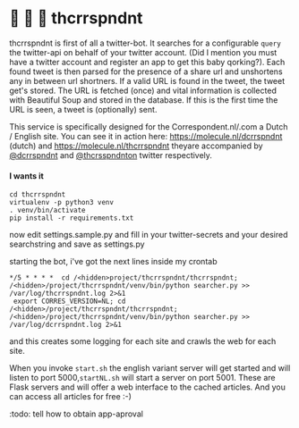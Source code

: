# :see_no_evil: :hear_no_evil: :speak_no_evil: thcrrspndnt 
thcrrspndnt is first of all a twitter-bot. It searches for a configurable `query` the twitter-api on behalf of your twitter account. (Did I mention you must have a twitter account and register an app to get this baby qorking?). Each found tweet is then parsed for the presence of a share url and unshortens any in between url shortners. 
If a valid URL is found in the tweet, the tweet get's stored. 
The URL is fetched (once) and vital information is collected with Beautiful Soup and stored in the database. If this is the first time the URL is seen, a tweet is (optionally) sent. 

This service is specifically designed for the Correspondent.nl/.com a Dutch / English site. 
You can see it in action here: https://molecule.nl/dcrrspndnt (dutch) and https://molecule.nl/thcrrspndnt theyare accompanied by [@dcrrspndnt](https://twitter.com/dcrrspndnt) and [@thcrsspndnton](https://twitter.com/thcrsspndnt) twitter respectively. 

#### I wants it
```git clone git@github.com:xiffy/thcrrspndnt.git
cd thcrrspndnt
virtualenv -p python3 venv
. venv/bin/activate
pip install -r requirements.txt
```

now edit settings.sample.py and fill in your twitter-secrets and your desired searchstring and save as settings.py

starting the bot, i've got the next lines inside my crontab
 
    */5 * * * *  cd /<hidden>project/thcrrspndnt/thcrrspndnt; /<hidden>/project/thcrrspndnt/venv/bin/python searcher.py >> /var/log/thcrrspndnt.log 2>&1
     export CORRES_VERSION=NL; cd /<hidden>/project/thcrrspndnt/thcrrspndnt; /<hidden>/project/thcrrspndnt/venv/bin/python searcher.py >> /var/log/dcrrspndnt.log 2>&1 

and this creates some logging for each site and crawls the web for each site.

When you invoke `start.sh` the english variant server will get started and will listen to port 5000,`startNL.sh` will start a server on port 5001. These are Flask servers and will offer a web interface to the cached articles. And you can access all articles for free :-)
 
 

:todo: tell how to obtain app-aproval
